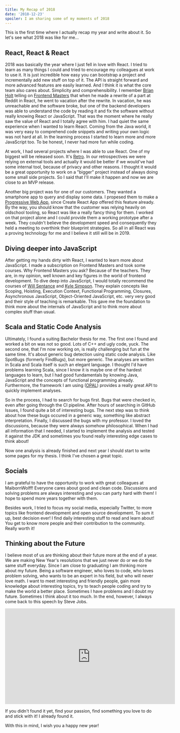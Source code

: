```yaml
---
title: My Recap of 2018
date: '2018-12-23'
spoiler: I am sharing some of my moments of 2018
---
```


This is the first time where I actually recap my year and write about it. So let's see what 2018 was like for me...

## React, React & React

2018 was basically the year where I just fell in love with React. I tried to learn as many things I could and tried to encourage my colleagues at work to use it.
It is just incredible how easy you can bootstrap a project and incrementally add new stuff on top of it. The API is straight forward and more advanced features are easily learned. And I think it is what the core team also cares about. Simplicity and comprehensibility. I remember [Brian Holt](https://twitter.com/holtbt?lang=de) telling on [Frontend Masters](https://frontendmasters.com/courses/complete-react-v4/course-introduction/) that when he made a rewrite of a part at Reddit in React, he went to vacation after the rewrite. In vacation, he was unreachable and the software broke, but one of the backend developers was able to understand the code by reading it and fix the software without really knowing React or JavaScript. That was the moment where he really saw the value of React and I totally agree with him. I had quiet the same experience when I wanted to learn React. Coming from the Java world, it was very easy to comprehend code snippets and writing your own logic was not hard at all. In the learning process I started to learn more and more JavaScript too. To be honest, I never had more fun while coding.

At work, I had several projects where I was able to use React. One of my biggest will be released soon. It's [Retro](https://github.com/yduman/retro). In our retrospectives we were relying on external tools and actually it would be better if we would've had some internal tool, because of privacy and other reasons. I thought it would be a great opportunity to work on a "bigger" project instead of always doing some small side projects. So I said that I'll make it happen and now we are close to an MVP release.

Another big project was for one of our customers. They wanted a smartphone app to query and display some data. I propesed them to make a [Progressive Web App](https://developers.google.com/web/progressive-web-apps/), since Create React App offered this feature already. By the way, you should know that the customer was relying heavily on oldschool tooling, so React was like a really fancy thing for them. I worked on that project alone and I could provide them a working prototype after a week. They couldn't believe the development speed and consequently they held a meeting to overthink their blueprint strategies. So all in all React was a proving technology for me and I believe it still will be in 2019.

## Diving deeper into JavaScript

After getting my hands dirty with React, I wanted to learn more about JavaScript. I made a subscription on Frontend Masters and took some courses. Why Frontend Masters you ask? Because of the teachers. They are, in my opinion, well known and key figures in the world of frontend development. To dive deep into JavaScript, I would totally recommend the courses of [Will Sentance](https://frontendmasters.com/teachers/will-sentance/) and [Kyle Simpson](https://frontendmasters.com/teachers/kyle-simpson/). They explain concepts like Scoping, Hoisting, Execution Context, Functional Programming, Closures, Asynchronous JavaScript, Object-Oriented JavaScript, etc. very very good and their style of teaching is remarkable. This gave me the foundation to think more about the internals of JavaScript and to think more about complex stuff than usual.

## Scala and Static Code Analysis

Ultimately, I found a suiting Bachelor thesis for me. The first one I found and worked a bit on was not so good. Lots of C++ and ugly code, yuck. The second one, that I'm now working on, is really challenging but fun at the same time. It's about generic bug detection using static code analysis. Like SpotBugs (formerly FindBugs), but more generic. The analyses are written in Scala and Scala itself is such an elegant language. I thought I'd have problems learning Scala, since I know it is maybe one of the hardest languages to learn, but I had good fundamentals by knowing Java, JavaScript and the concepts of functional programming already. Furthermore, the framework I am using ([OPAL](http://www.opal-project.de/)) provides a really great API to quickly implement analyses.

So in the process, I had to search for bugs first. Bugs that were checked in, even after going through the CI pipeline. After hours of searching in GitHub Issues, I found quite a bit of interesting bugs. The next step was to think about how these bugs occured in a generic way, something like abstract interpretation. Finally, I discussed the bugs with my professor. I loved the discussions, because they were always somehow philosophical. When I had all information that I needed, I started to implement the analysis and tested it against the JDK and sometimes you found really interesting edge cases to think about!

Now one analysis is already finished and next year I should start to write some pages for my thesis. I think I've chosen a great topic.

## Socials

I am grateful to have the opportunity to work with great colleagues at MaibornWolff! Everyone cares about good and clean code. Discussions and solving problems are always interesting and you can party hard with them! I hope to spend more years together with them.

Besides work, I tried to focus my social media, especially Twitter, to more topics like frontend development and open source development. To sum it up, best decision ever! I find daily interesting stuff to read and learn about! You get to know more people and their contribution to the community. Really worth it!

## Thinking about the Future

I believe most of us are thinking about their future more at the end of a year. We are making New Year's resolutions that we just never do or we do the same stuff everyday. Since I am close to graduating I am thinking more about my future. Being a software engineer, who loves to code, who loves problem solving, who wants to be an expert in his field, but who will never love math. I want to meet interesting and friendly people, gain more knowledge about interesting topics, try to teach people coding and try to make the world a better place. Sometimes I have problems and I doubt my future. Sometimes I think about it too much. In the end, however, I always come back to this speech by Steve Jobs.

<iframe width="560" height="315" src="https://www.youtube.com/embed/UF8uR6Z6KLc" frameborder="0" allow="accelerometer; autoplay; encrypted-media; gyroscope; picture-in-picture" allowfullscreen></iframe>

If you didn't found it yet, find your passion, find something you love to do and stick with it! I already found it.

With this in mind, I wish you a happy new year!
